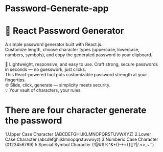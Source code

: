 # Password-Generate-app
# 🔐 React Password Generator

A simple password generator built with React.js.  
Customize length, choose character types (uppercase, lowercase, numbers, symbols), and copy the generated password to your clipboard.

🎯 Lightweight, responsive, and easy to use.
Craft strong, secure passwords in seconds — no guesswork, just clicks.  
This React-powered tool puts customizable password strength at your fingertips.  
⚙️ Slide, click, generate — simplicity meets security.  
💡 Your vault of characters, your rules.

# There are four character generate the password
1.Upper Case Character (ABCDEFGHIJKLMNOPQRSTUVWXYZ)
2.Lower Case Character (abcdefghijklmnopqrstuvwxyz)
3.Numberic Case Character (0123456789)
5.Special Symbol Character (!@#$%^&*()-+={}[]?|\/.<>,~``)
